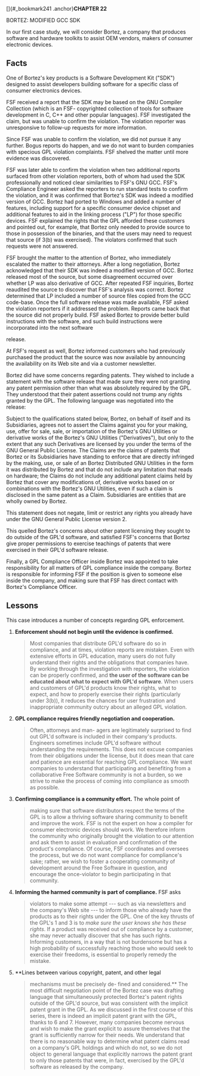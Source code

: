 
[]{#_bookmark241 .anchor}**CHAPTER 22**

BORTEZ: MODIFIED GCC SDK

In our first case study, we will consider Bortez, a company that
produces software and hardware toolkits to assist OEM vendors, makers
of consumer electronic devices.

## Facts

One of Bortez's key products is a Software Development Kit ("SDK")
designed to assist developers building software for a specific class
of consumer electronics devices.

FSF received a report that the SDK may be based on the GNU Compiler
Collection (which is an FSF- copyrighted collection of tools for
software development in C, C++ and other popular languages). FSF
investigated the claim, but was unable to confirm the violation. The
violation reporter was unresponsive to follow-up requests for more
information.

Since FSF was unable to confirm the violation, we did not pursue it
any further. Bogus reports do happen, and we do not want to burden
companies with specious GPL violation complaints. FSF shelved the
matter until more evidence was discovered.

FSF was later able to confirm the violation when two additional
reports surfaced from other violation reporters, both of whom had used
the SDK professionally and noticed clear similarities to FSF's GNU
GCC. FSF's Compliance Engineer asked the reporters to run standard
tests to confirm the violation, and it was confirmed that Bortez's SDK
was indeed a modified version of GCC. Bortez had ported to Windows and
added a number of features, including support for a specific consumer
device chipset and additional features to aid in the linking process
("LP") for those specific devices. FSF explained the rights that the
GPL afforded these customers and pointed out, for example, that Bortez
only needed to provide source to those in possession of the binaries,
and that the users may need to request that source (if 3(b) was
exercised). The violators confirmed that such requests were not
answered.

FSF brought the matter to the attention of Bortez, who immediately
escalated the matter to their attorneys. After a long negotiation,
Bortez acknowledged that their SDK was indeed a modified version of
GCC. Bortez released most of the source, but some disagreement
occurred over whether LP was also derivative of GCC. After repeated
FSF inquiries, Bortez reaudited the source to discover that FSF's
analysis was correct. Bortez determined that LP included a number of
source files copied from the GCC code-base. Once the full software
release was made available, FSF asked the violation reporters if it
addressed the problem. Reports came back that the source did not
properly build. FSF asked Bortez to provide better build instructions
with the software, and such build instructions were incorporated into
the next software

release.

At FSF's request as well, Bortez informed customers who had previously
purchased the product that the source was now available by announcing
the availability on its Web site and via a customer newsletter.

Bortez did have some concerns regarding patents. They wished to
include a statement with the software release that made sure they were
not granting any patent permission other than what was absolutely
required by the GPL. They understood that their patent assertions
could not trump any rights granted by the GPL. The following language
was negotiated into the release:

Subject to the qualifications stated below, Bortez, on behalf of
itself and its Subsidiaries, agrees not to assert the Claims against
you for your making, use, offer for sale, sale, or importation of the
Bortez's GNU Utilities or derivative works of the Bortez's GNU
Utilities ("Derivatives"), but only to the extent that any such
Derivatives are licensed by you under the terms of the GNU General
Public License. The Claims are the claims of patents that Bortez or
its Subsidiaries have standing to enforce that are directly infringed
by the making, use, or sale of an Bortez Distributed GNU Utilities in
the form it was distributed by Bortez and that do not include any
limitation that reads on hardware; the Claims do not include any
additional patent claims held by Bortez that cover any modifications
of, derivative works based on or combinations with the Bortez's GNU
Utilities, even if such a claim is disclosed in the same patent as a
Claim. Subsidiaries are entities that are wholly owned by Bortez.

This statement does not negate, limit or restrict any rights you
already have under the GNU General Public License version 2.

This quelled Bortez's concerns about other patent licensing they
sought to do outside of the GPL'd software, and satisfied FSF's
concerns that Bortez give proper permissions to exercise teachings of
patents that were exercised in their GPL'd software release.

Finally, a GPL Compliance Officer inside Bortez was appointed to take
responsibility for all matters of GPL compliance inside the company.
Bortez is responsible for informing FSF if the position is given to
someone else inside the company, and making sure that FSF has direct
contact with Bortez's Compliance Officer.

## Lessons

This case introduces a number of concepts regarding GPL enforcement.

1.  **Enforcement should not begin until the evidence is confirmed.**
    > Most companies that distribute GPL'd software do so in compliance,
    > and at times, violation reports are mistaken. Even with extensive
    > efforts in GPL education, many users do not fully understand their
    > rights and the obligations that companies have. By working through
    > the investigation with reporters, the violation can be properly
    > confirmed, and **the user of the software can be educated about
    > what to expect with GPL'd software**. When users and customers of
    > GPL'd products know their rights, what to expect, and how to
    > properly exercise their rights (particularly under 3(b)), it
    > reduces the chances for user frustration and inappropriate
    > community outcry about an alleged GPL violation.

2.  **GPL compliance requires friendly negotiation and cooperation.**
    > Often, attorneys and man- agers are legitimately surprised to find
    > out GPL'd software is included in their company's products.
    > Engineers sometimes include GPL'd software without understanding
    > the requirements. This does not excuse companies from their
    > obligations under the license, but it does mean that care and
    > patience are essential for reaching GPL compliance. We want
    > companies to understand that participating and benefiting from a
    > collaborative Free Software community is not a burden, so we
    > strive to make the process of coming into compliance as smooth as
    > possible.

3.  **Confirming compliance is a community effort.** The whole point of
    > making sure that software distributors respect the terms of the
    > GPL is to allow a thriving software sharing community to benefit
    > and improve the work. FSF is not the expert on how a compiler for
    > consumer electronic devices should work. We therefore inform the
    > community who originally brought the violation to our attention
    > and ask them to assist in evaluation and confirmation of the
    > product's compliance. Of course, FSF coordinates and oversees the
    > process, but we do not want compliance for compliance's sake;
    > rather, we wish to foster a cooperating community of development
    > around the Free Software in question, and encourage the
    > once-violator to begin participating in that community.

4.  **Informing the harmed community is part of compliance.** FSF asks
    > violators to make some attempt --- such as via newsletters and the
    > company's Web site --- to inform those who already have the
    > products as to their rights under the GPL. One of the key thrusts
    > of the GPL's 1 and 3 is to *make sure the user knows she has these
    > rights*. If a product was received out of compliance by a
    > customer, she may never actually discover that she has such
    > rights. Informing customers, in a way that is not burdensome but
    > has a high probability of successfully reaching those who would
    > seek to exercise their freedoms, is essential to properly remedy
    > the mistake.

5.  **Lines between various copyright, patent, and other legal
    > mechanisms must be precisely de- fined and considered.** The most
    > difficult negotiation point of the Bortez case was drafting
    > language that simultaneously protected Bortez's patent rights
    > outside of the GPL'd source, but was consistent with the implicit
    > patent grant in the GPL. As we discussed in the first course of
    > this series, there is indeed an implicit patent grant with the
    > GPL, thanks to 6 and 7. However, many companies become nervous and
    > wish to make the grant explicit to assure themselves that the
    > grant is sufficiently narrow for their needs. We understand that
    > there is no reasonable way to determine what patent claims read on
    > a company's GPL holdings and which do not, so we do not object to
    > general language that explicitly narrows the patent grant to only
    > those patents that were, in fact, exercised by the GPL'd software
    > as released by the company.

